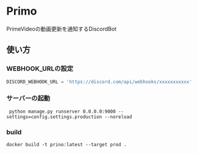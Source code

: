 # Primo
PrimeVideoの動画更新を通知するDiscordBot

## 使い方

### WEBHOOK_URLの設定
```production.py
DISCORD_WEBHOOK_URL = 'https://discord.com/api/webhooks/xxxxxxxxxxx'
```

### サーバーの起動
```
 python manage.py runserver 0.0.0.0:9000 --settings=config.settings.production --noreload
```


### build
```
docker build -t prino:latest --target prod .  
```
